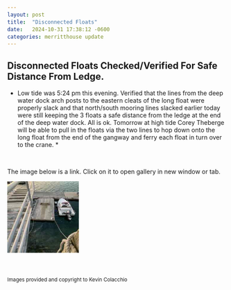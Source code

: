 ```yaml
---
layout: post
title:  "Disconnected Floats"
date:   2024-10-31 17:38:12 -0600
categories: merritthouse update
---
```



<h2> Disconnected Floats Checked/Verified For Safe Distance From Ledge.  </h2>

* Low tide was 5:24 pm this evening. Verified that the lines from the deep water dock arch posts to the eastern cleats of the long float were properly slack and that north/south mooring lines slacked earlier today were still keeping the 3 floats a safe distance from the ledge at the end of the deep water dock. All is ok.  Tomorrow at high tide Corey Theberge will be able to pull in the floats via the two lines to hop down onto the long float from the end of the gangway and ferry each float in turn over to the crane. *
<br>
<p>The image below is a link. Click on it to open gallery in new window or tab.</p>

<a href="https://www.icloud.com/sharedalbum/#B2LGqkRUiGP7rt0" target="_blank" ><img src="/images/discFloats.jpeg" alt="HTML tutorial" style="width:165px;height:165px;"></a>

<!--
https://share.icloud.com/photos/027niVAn81pvc0bz1eXqgnZcw
https://share.icloud.com/photos/05bK2Swlv0NW-Mc4lg41gGB7g -->


<br>

<sub> Images provided and copyright to Kevin Colacchio </sub>



<br>

